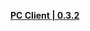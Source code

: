 **[PC Client | 0.3.2](https://autopatchcn-beta.juequling.com/download/windows/0.3.0_beta/ikVescG5pj/juequling_1484011.zip)**    
